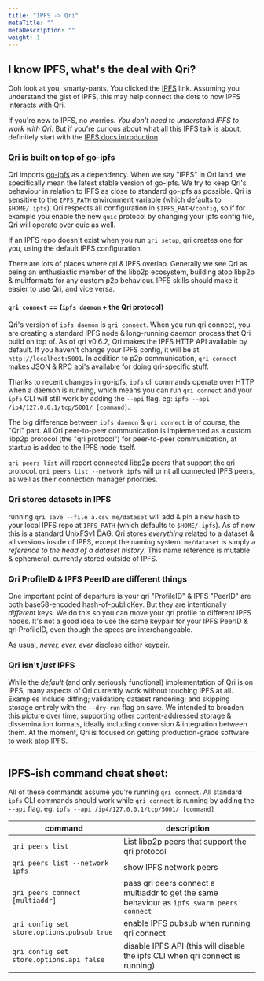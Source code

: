 ```yaml
---
title: "IPFS -> Qri"
metaTitle: ""
metaDescription: ""
weight: 1
---
```


## I know IPFS, what's the deal with Qri?

Ooh look at you, smarty-pants. You clicked the [IPFS](https://ipfs.io) link.  Assuming you understand the gist of IPFS, this may help connect the dots to how IPFS interacts with Qri.

If you're new to IPFS, no worries. _You don't need to understand IPFS to work with Qri_. But if you're curious about what all this IPFS talk is about, definitely start with the [IPFS docs introduction](https://docs.ipfs.io/introduction/).

### Qri is built on top of go-ipfs
Qri imports [go-ipfs](https://github.com/ipfs/go-ipfs) as a dependency. When we say "IPFS" in Qri land, we specifically mean the latest stable version of go-ipfs. We try to keep Qri's behaviour in relation to IPFS as close to standard go-ipfs as possible. Qri is sensitive to the `IPFS_PATH` environment variable (which defaults to `$HOME/.ipfs`). Qri respects all configuration in `$IPFS_PATH/config`, so if for example you enable the new `quic` protocol by changing your ipfs config file, Qri will operate over quic as well.

If an IPFS repo doesn't exist when you run  `qri setup`, qri creates one for you, using the default IPFS configuration.

There are lots of places where qri & IPFS overlap. Generally we see Qri as being an enthusiastic member of the libp2p ecosystem, building atop libp2p & multformats for any custom p2p behaviour. IPFS skills should make it easier to use Qri, and vice versa.

#### `qri connect` == (`ipfs daemon` + the Qri protocol)
Qri's version of `ipfs daemon` is `qri connect`. When you run qri connect, you are creating a standard IPFS node & long-running daemon process that Qri build on top of. As of qri v0.6.2, Qri makes the IPFS HTTP API available by default. If you haven't change your IPFS config, it will be at `http://localhost:5001`. In addition to p2p communication, `qri connect` makes JSON & RPC api's available for doing qri-specific stuff.

Thanks to recent changes in go-ipfs, `ipfs` cli commands operate over HTTP when a daemon is running, which means you can run `qri connect` and your `ipfs` CLI will still work by adding the `--api` flag. eg: `ipfs --api /ip4/127.0.0.1/tcp/5001/ [command]`.

The big difference between `ipfs daemon` & `qri connect` is of course, the "Qri" part. All Qri peer-to-peer communication is implemented as a custom libp2p protocol (the "qri protocol") for peer-to-peer communication, at startup is added to the IPFS node itself.

`qri peers list` will report connected libp2p peers that support the qri protocol. `qri peers list --network ipfs` will print all connected IPFS peers, as well as their connection manager priorities.

### Qri stores datasets in IPFS

running `qri save --file a.csv me/dataset` will add & pin a new hash to your local IPFS repo at `IPFS_PATH` (which defaults to `$HOME/.ipfs`). As of now this is a standard UnixFSv1 DAG. Qri stores _everything_ related to a dataset & all versions inside of IPFS, except the naming system. `me/dataset` is simply a _reference to the head of a dataset history_. This name reference is mutable & ephemeral, currently stored outside of IPFS.

### Qri ProfileID & IPFS PeerID are different things
One important point of departure is your qri "ProfileID" & IPFS "PeerID" are both base58-encoded hash-of-publicKey. But they are intentionally _different_ keys. We do this so you can move your qri profile to different IPFS nodes. It's not a good idea to use the same keypair for your IPFS PeerID & qri ProfileID, even though the specs are interchangeable.

As usual, _never, ever, ever_ disclose either keypair.

### Qri isn't _just_ IPFS
While the _default_ (and only seriously functional) implementation of Qri is on IPFS, many aspects of Qri currently work without touching IPFS at all. Examples include diffing; validation; dataset rendering; and skipping storage entirely with the  `--dry-run` flag on save. We intended to broaden this picture over time, supporting other content-addressed storage & dissemination formats, ideally including conversion & integration between them. At the moment, Qri is focused on getting production-grade software to work atop IPFS.

** **

## IPFS-ish command cheat sheet:

All of these commands assume you're running `qri connect`. All standard `ipfs` CLI commands should work while `qri connect` is running by adding the `--api` flag. eg: `ipfs --api /ip4/127.0.0.1/tcp/5001/ [command]`

| command | description |
| ------- | ----------- |
| `qri peers list` | List libp2p peers that support the qri protocol |
| `qri peers list --network ipfs` | show IPFS network peers |
| `qri peers connect [multiaddr]` | pass qri peers connect a multiaddr to get the same behaviour as `ipfs swarm peers connect`|
| `qri config set store.options.pubsub true` | enable IPFS pubsub when running qri connect |
| `qri config set store.options.api false` | disable IPFS API (this will disable the ipfs CLI when qri connect is running) |
